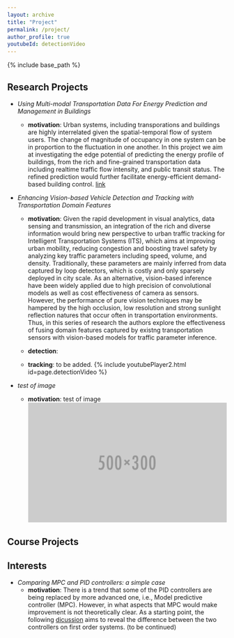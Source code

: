 ```yaml
---
layout: archive
title: "Project"
permalink: /project/
author_profile: true
youtubeId: detectionVideo
---
```


{% include base_path %}


Research Projects 
------ 
* *Using Multi-modal Transportation Data For Energy Prediction and Management in Buildings*
  * **motivation**: Urban systems, including transporations and buildings are highly interrelated given the spatial-temporal flow of system users. The change of magnitude of occupancy in one system can be in proportion to the fluctuation in one another. In this project we aim at investigating the edge potential of predicting the energy profile of buildings, from the rich and fine-grained transportation data including realtime traffic flow intensity, and public transit status. The refined prediction would further facilitate energy-efficient demand-based building control. [link](https://www.nsf.gov/awardsearch/showAward?AWD_ID=1637222)


* *Enhancing Vision-based Vehicle Detection and Tracking with Transportation Domain Features*
  * **motivation**: Given the rapid development in visual analytics, data sensing and transmission, an integration of the rich and diverse information would bring new perspective to urban traffic tracking for Intelligent Transportation Systems (ITS), which aims at improving urban mobility, reducing congestion and boosting travel safety by analyzing key traffic parameters including speed, volume, and density. Traditionally, these parameters are mainly inferred from data captured by loop detectors, which is costly and only sparsely deployed in city scale. As an alternative, vision-based inference have been widely applied due to high precision of convolutional models as well as cost effectiveness of camera as sensors. However, the performance of pure vision techniques may be hampered by the high occlusion, low resolution and strong sunlight reflection natures that occur often in transportation environments. Thus, in this series of research the authors explore the effectiveness of fusing domain features captured by existng transportation sensors with vision-based models for traffic parameter inference. 
 
  * **detection**:

  * **tracking**: to be added. {% include youtubePlayer2.html id=page.detectionVideo %}

* *test of image*
  * **motivation**: test of image <br/><img src='/images/500x300.png'>

Course Projects 
------ 

Interests
------  
* *Comparing MPC and PID controllers: a simple case*
  * **motivation**: There is a trend that some of the PID controllers are being replaced by more advanced one, i.e., Model predictive controller (MPC). However, in what aspects that MPC would make improvement is not theoretically clear. As a starting point, the following [dicussion](https://github.com/milanlx/milanlx.github.io/blob/master/files/LQR_PID.pdf) aims to reveal the difference between the two controllers on first order systems. (to be continued)   
